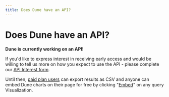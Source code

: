 ```yaml
---
title: Does Dune have an API?
---
```


# Does Dune have an API?

**Dune is currently working on an API!**

If you'd like to express interest in receiving early access and would be willing to tell us more on how you expect to use the API - please complete our [API Interest form](https://docs.google.com/forms/d/e/1FAIpQLSdoF4\_LC1BdPumRq1TJguxAsKC-g5i6u2f7-sac5v14EubLsw/viewform).

Until then, [paid plan users](https://dune.com/pricing) can export results as CSV and anyone can embed Dune charts on their page for free by clicking "[Embed](../features/sharing/embeds/)" on any query Visualization.
